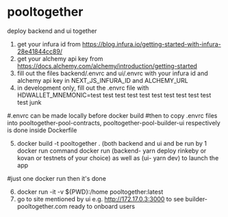# pooltogether
deploy backend and ui together

1. get your infura id from https://blog.infura.io/getting-started-with-infura-28e41844cc89/
2. get your alchemy api key from https://docs.alchemy.com/alchemy/introduction/getting-started
3. fill out the files backend/.envrc and ui/.envrc with your infura id and alchemy api key in NEXT_JS_INFURA_ID and ALCHEMY_URL
4. in development only, fill out the .envrc file with HDWALLET_MNEMONIC=test test test test test test test test test test test junk

#.envrc can be made locally before docker build
#then to copy .envrc files into pooltogether-pool-contracts, pooltogether-pool-builder-ui respectively is done inside Dockerfile

5. docker build -t pooltogether .
(both backend and ui and be run by 1 docker run command
docker run (backend- yarn deploy rinkeby or kovan or testnets of your choice) as well as (ui- yarn dev) to launch the app

#just one docker run then it's done

6. docker run -it -v ${PWD}:/home pooltogether:latest
7. go to site mentioned by ui e.g. http://172.17.0.3:3000 to see builder-pooltogether.com ready to onboard users

